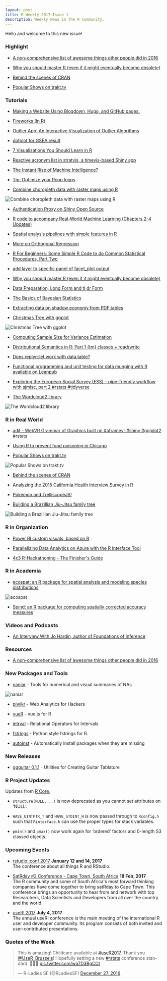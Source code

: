 ```yaml
---
layout: post
title: R Weekly 2017 Issue 1
description: Weekly News in the R Community.
---
```


Hello and welcome to this new issue!

### Highlight

+ [A non-comprehensive list of awesome things other people did in 2016](http://simplystatistics.org/2016/12/20/noncomprehensive-list-of-awesome/)

+ [Why you should master R (even if it might eventually become obsolete)](http://sharpsightlabs.com/blog/master-r-obsolete/)

+ [Behind the scenes of CRAN](http://blog.h2o.ai/2016/12/behind-the-scenes-of-cran/)

+ [Popular Shows on trakt.tv](https://stats.jemu.name/tvshows/trakt/trakt-popular.html)


### Tutorials

+ [Making a Website Using Blogdown, Hugo, and GitHub pages.](https://proquestionasker.github.io/blog/Making_Site/)

+ [Fireworks (in R)](http://www.theanalyticslab.nl/2016/12/30/fireworks-in-r/)

+ [Outlier App: An Interactive Visualization of Outlier Algorithms](http://datascienceplus.com/outlier-app-an-interactive-visualization-of-outlier-algorithms/)

+ [dotplot for GSEA result](https://guangchuangyu.github.io/2016/12/dotplot-for-gsea-result)

+ [7 Visualizations You Should Learn in R](http://www.tatvic.com/blog/7-visualizations-learn-r-2/)

+ [Reactive acronym list in stratvis, a timevis-based Shiny app](http://feedproxy.google.com/~r/DataProne-R/~3/Ip4q84Z1Gt8/acronym-list-in-timevis-shiny-app.html)

+ [The Instant Rise of Machine Intelligence?](http://flovv.github.io/MachineLearning_Improvement/)

+ [Tip: Optimize your Rcpp loops](https://privefl.github.io/blog/Tip-Optimize-your-Rcpp-loops/)

+ [Combine choropleth data with raster maps using R](http://blog.revolutionanalytics.com/2016/12/swiss-map.html)

![Combine choropleth data with raster maps using R](https://cdn.rawgit.com/rweekly/image/master/2017-01-02/tm-final-map.png)

+ [Authentication Proxy on Shiny Open Source](http://blog.datascienceheroes.com/authentication-proxy-on-shiny-open-source/)

+ [R code to accompany Real-World Machine Learning (Chapters 2-4 Updates)](http://feedproxy.google.com/~r/DataProne-R/~3/-mcfn1WsWYs/real-world-machine-learning-with-R-chapters-2-3-4-updates.html)

+ [Spatial analysis pipelines with simple features in R ](https://walkerke.github.io/2016/12/spatial-pipelines/)

+ [More on Orthogonal Regression](http://davegiles.blogspot.com/2016/12/more-on-orthogonal-regression.html)

+ [R For Beginners:  Some Simple R Code to do Common Statistical Procedures, Part Two](https://dmwiig.net/2016/12/27/r-for-beginners-some-simple-r-code-to-do-common-statistical-procedures-part-two/)

+ [add layer to specific panel of facet_plot output](https://guangchuangyu.github.io/2016/12/add-layer-to-specific-panel-of-facet_plot-output)

+ [Why you should master R (even if it might eventually become obsolete)](http://sharpsightlabs.com/blog/master-r-obsolete/)

+ [Data Preparation, Long Form and tl;dr Form](http://www.win-vector.com/blog/2016/12/data-preparation-long-form-and-tldr-form/)

+ [The Basics of Bayesian Statistics](http://blog.revolutionanalytics.com/2016/12/bayesian-inference.html)

+ [Extracting data on shadow economy from PDF tables](http://ellisp.github.io/blog/2016/12/26/shadow-economy)

+ [Christmas Tree with ggplot](http://www.theanalyticslab.nl/2016/12/25/christmas-tree-with-ggplot/)

![Christmas Tree with ggplot](https://cdn.rawgit.com/kromme/R-Christmas-Tree/604bb3524a9637764dff06d2ab9fded20f37d12d/ChristmasTree.png)

+ [Computing Sample Size for Variance Estimation](http://hagutierrezro.blogspot.com/2016/12/computing-sample-size-for-variance.html)

+ [Distributional Semantics in R: Part 1 {tm} classes + read/write](http://www.exactness.net/post/154910180365)

+ [Does replyr::let work with data.table?](http://www.win-vector.com/blog/2016/12/does-replyrlet-work-with-data-table/)


+ [Functional programming and unit testing for data munging with R available on Leanpub](http://www.brodrigues.co/blog/2016-12-24-functional-programming-and-unit-testing-for-data-munging-with-r-available-on-leanpub/)

+ [Exploring the European Social Survey (ESS) – pipe-friendly workflow with sjmisc, part 2 #rstats #tidyverse](https://strengejacke.wordpress.com/2016/12/22/exploring-the-european-social-survey-ess-pipe-friendly-workflow-with-sjmisc-part-2-rstats-tidyverse/)

+ [The Wordcloud2 library](http://www.r-graph-gallery.com/2016/12/09/the-wordcloud2-library/)

![The Wordcloud2 library](https://www.r-graph-gallery.com/wp-content/uploads/2016/11/196_wordcloud_ex6.png)

### R in Real World

+ [adit - WebVR Grammar of Graphics built on #aframevr #shiny #gglplot2 #rstats](https://github.com/wmurphyrd/adit)

+ [Using R to prevent food poisoning in Chicago](http://blog.revolutionanalytics.com/2016/12/food-inspection-forecasting.html)

+ [Popular Shows on trakt.tv](https://stats.jemu.name/tvshows/trakt/trakt-popular.html)

![Popular Shows on trakt.tv](https://stats.jemu.name/tvshows/trakt/plots/top-gear.png)

+ [Behind the scenes of CRAN](http://blog.h2o.ai/2016/12/behind-the-scenes-of-cran/)

+ [Analyzing the 2015 California Health Interview Survey in R](http://blog.ryanwalker.us/2016/12/analyzing-2015-california-health.html)

+ [Pokemon and TrelliscopeJS!](http://ryanhafen.com/blog/pokemon)

<!--+ [Creating a network of human gene homology with R and D3 (without html widget for easy loading) ](https://shiring.github.io/genome/2016/12/12/homologous_genes_post_noHTML)-->

+ [Building a Brazillian Jiu-Jitsu family tree](http://www.fightprior.com/2016/12/29/BJJ_family/)

![Building a Brazillian Jiu-Jitsu family tree](https://cdn.rawgit.com/rweekly/image/master/2017-01-02/static_tree-1.png)


### R in Organization

+ [Power BI custom visuals, based on R](http://blog.revolutionanalytics.com/2016/12/power-bi-custom-visuals-based-on-r.html)

+ [Parallelizing Data Analytics on Azure with the R Interface Tool](http://blog.revolutionanalytics.com/2016/12/azure-r-interface-tool.html)

+ [4x3 R-Hackathoning - The Finisher's Guide](http://staff.math.su.se/hoehle/blog/2016/12/12/hackinthedark.html)

### R in Academia

+ [ecospat: an R package for spatial analysis and modeling species distributions](http://onlinelibrary.wiley.com/doi/10.1111/ecog.02671/full)

![ecospat](https://pbs.twimg.com/media/C07JYmAWgAA9hvA.png)

+ [Spind: an R package for computing spatially corrected accuracy measures](http://onlinelibrary.wiley.com/doi/10.1111/ecog.02593/full)

### Videos and Podcasts

+ [An Interview With Jo Hardin, author of Foundations of Inference](http://www.datacamp.com/community/blog/an-interview-with-jo-hardin-author-of-foundations-of-inference)

### Resources

+ [A non-comprehensive list of awesome things other people did in 2016](http://simplystatistics.org/2016/12/20/noncomprehensive-list-of-awesome/)

### New Packages and Tools

+ [naniar](https://github.com/njtierney/naniar) - Tools for numerical and visual summaries of NAs

![naniar](https://cdn.rawgit.com/njtierney/naniar/92f85df3dceb9703a50b48ab2a81e2f600376510/README-unnamed-chunk-2-1.png)

+ [piwikr](https://amarder.github.io/piwikr/) - Web Analytics for Hackers 

+ [vueR](https://github.com/timelyportfolio/vueR) -  vue.js for R

+ [intrval](https://github.com/psolymos/intrval) - Relational Operators for Intervals

+ [fstrings](https://github.com/jimhester/fstrings) -  Python style fstrings for R.

+ [autoinst](https://github.com/jimhester/autoinst) -  Automatically install packages when they are missing

### New Releases

+ [ggguitar 0.1.1](http://www.r-chart.com/2016/12/new-release-of-ggguitar-available-on.html) - Utilities for Creating Guitar Tablature

### R Project Updates

Updates from [R Core](http://developer.r-project.org/blosxom.cgi/R-devel/NEWS), 

+ `structure(NULL, ..)` is now deprecated as you cannot set attributes on ‘NULL’.

+ `HAVE_UINTPTR_T` and `HAVE_STDINT_H` is now passed through to `Rconfig.h` such that `Rinterface.h` can use the proper types for stack variables.  

+ `pmin()` and `pmax()` now work again for ‘ordered’ factors and 0-length S3 classed objects.

### Upcoming Events

+ [rstudio::conf 2017](https://www.rstudio.com/conference/)  **January 12 and 14, 2017** <br>
The conference about all things R and RStudio.<br /> 

+ [SatRday #2 Conference - Cape Town, South Africa](http://capetown2017.satrdays.org/) **18 Feb, 2017** <br />
The R community and some of South Africa's most forward thinking companies have come together to bring satRday to Cape Town. This conference brings an opportunity to hear from and network with top Researchers, Data Scientists and Developers from all over the country and the world. 

+ [useR! 2017](http://user2017.brussels/) **July 4, 2017** <br />
The annual useR! conference is the main meeting of the international R user and developer community. Its program consists of both invited and user-contributed presentations.  <br />

### Quotes of the Week

<blockquote class="twitter-tweet" data-lang="en"><p lang="en" dir="ltr">This is amazing! Childcare available at <a href="https://twitter.com/hashtag/useR2017?src=hash">#useR2017</a>. Thank you <a href="https://twitter.com/UseR_Brussels">@UseR_Brussels</a>! Hopefully setting a new <a href="https://twitter.com/hashtag/rstats?src=hash">#rstats</a> conference standard. 💪💜👏 <a href="https://t.co/wa7D3BgCCt">pic.twitter.com/wa7D3BgCCt</a></p>&mdash; R-Ladies SF (@RLadiesSF) <a href="https://twitter.com/RLadiesSF/status/813773057248477184">December 27, 2016</a></blockquote>

